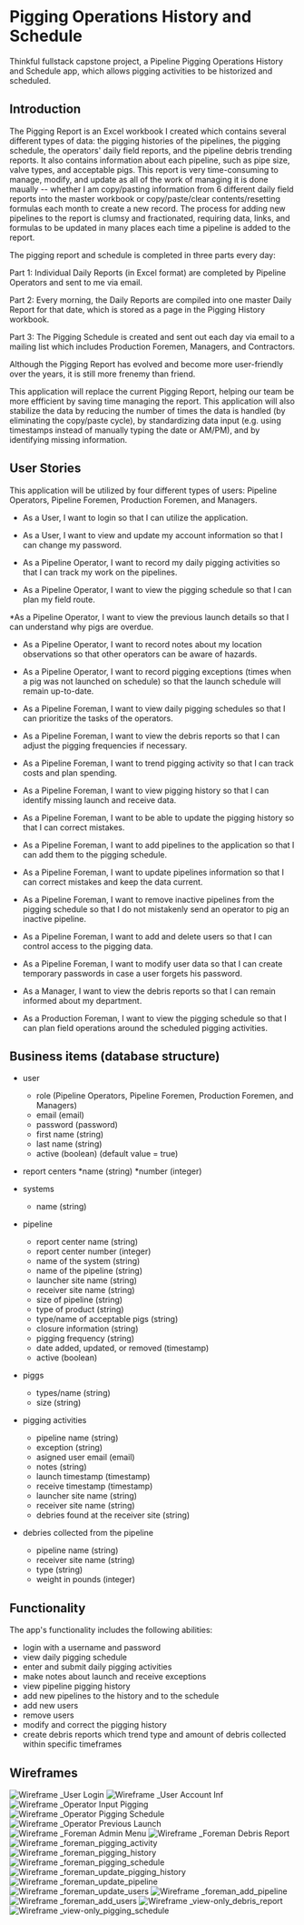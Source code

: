 # Pigging Operations History and Schedule
Thinkful fullstack capstone project, a Pipeline Pigging Operations History and Schedule app, which allows pigging activities to be historized and scheduled.

## Introduction

The Pigging Report is an Excel workbook I created which contains several different types of data: the pigging histories of the pipelines, the pigging schedule, the operators' daily field reports, and the pipeline debris trending reports. It also contains information about each pipeline, such as pipe size, valve types, and acceptable pigs. This report is very time-consuming to manage, modify, and update as all of the work of managing it is done maually -- whether I am copy/pasting information from 6 different daily field reports into the master workbook or copy/paste/clear contents/resetting formulas each month to create a new record. The process for adding new pipelines to the report is clumsy and fractionated, requiring data, links, and formulas to be updated in many places each time a pipeline is added to the report.

The pigging report and schedule is completed in three parts every day:

Part 1: Individual Daily Reports (in Excel format) are completed by Pipeline Operators and sent to me via email.

Part 2: Every morning, the Daily Reports are compiled into one master Daily Report for that date, which is stored as a page in the Pigging History workbook.

Part 3: The Pigging Schedule is created and sent out each day via email to a mailing list which includes Production Foremen, Managers, and Contractors.

Although the Pigging Report has evolved and become more user-friendly over the years, it is still more frenemy than friend.

This application will replace the current Pigging Report, helping our team be more effficient by saving time managing the report. This application will also stabilize the data by reducing the number of times the data is handled (by eliminating the copy/paste cycle), by standardizing data input (e.g. using timestamps instead of manually typing the date or AM/PM), and by identifying missing information.


## User Stories

This application will be utilized by four different types of users: Pipeline Operators,  Pipeline Foremen, Production Foremen, and Managers.

* As a User, I want to login so that I can utilize the application.

* As a User, I want to view and update my account information so that I can change my password.

* As a Pipeline Operator, I want to record my daily pigging activities so that I can track my work on the pipelines.

* As a Pipeline Operator, I want to view the pigging schedule so that I can plan my field route.

*As a Pipeline Operator, I want to view the previous launch details so that I can understand why pigs are overdue.

* As a Pipeline Operator, I want to record notes about my location observations so that other operators can be aware of hazards.

* As a Pipeline Operator, I want to record pigging exceptions (times when a pig was not launched on schedule) so that the launch schedule will remain up-to-date.

* As a Pipeline Foreman, I want to view daily pigging schedules so that I can prioritize the tasks of the operators.

* As a Pipeline Foreman, I want to view the debris reports so that I can adjust the pigging frequencies if necessary.

* As a Pipeline Foreman, I want to trend pigging activity so that I can track costs and plan spending.

* As a Pipeline Foreman, I want to view pigging history so that I can identify missing launch and receive data.

* As a Pipeline Foreman, I want to be able to update the pigging history so that I can correct mistakes.

* As a Pipeline Foreman, I want to add pipelines to the application so that I can add them to the pigging schedule.

* As a Pipeline Foreman, I want to update pipelines information so that I can correct mistakes and keep the data current.

* As a Pipeline Foreman, I want to remove inactive pipelines from the pigging schedule so that I do not mistakenly send an operator to pig an inactive pipeline.

* As a Pipeline Foreman, I want to add and delete users so that I can control access to the pigging data.

* As a Pipeline Foreman, I want to modify user data so that I can create temporary passwords in case a user forgets his password.

* As a Manager, I want to view the debris reports so that I can remain informed about my department.

* As a Production Foreman, I want to view the pigging schedule so that I can plan field operations around the scheduled pigging activities.

## Business items (database structure)

* user
    * role (Pipeline Operators,  Pipeline Foremen, Production Foremen, and Managers)
    * email (email)
    * password (password)
    * first name (string)
    * last name (string)
    * active (boolean) (default value = true)

* report centers
    *name (string)
    *number (integer)

* systems
    * name (string)

* pipeline
    * report center name (string)
    * report center number (integer)
    * name of the system (string)
    * name of the pipeline (string)
    * launcher site name (string)
    * receiver site name (string)
    * size of pipeline (string)
    * type of product (string)
    * type/name of acceptable pigs (string)
    * closure information (string)
    * pigging frequency (string)
    * date added, updated, or removed (timestamp)
    * active (boolean)

* piggs
    * types/name (string)
    * size (string)

* pigging activities
    * pipeline name (string)
    * exception (string)
    * asigned user email (email)
    * notes (string)
    * launch timestamp (timestamp)
    * receive timestamp (timestamp)
    * launcher site name (string)
    * receiver site name (string)
    * debries found at the receiver site (string)

* debries collected from the pipeline
    * pipeline name (string)
    * receiver site name (string)
    * type (string)
    * weight in pounds (integer)



## Functionality

The app's functionality includes the following abilities:

- login with a username and password
- view daily pigging schedule
- enter and submit daily pigging activities
- make notes about launch and receive exceptions
- view pipeline pigging history
- add new pipelines to the history and to the schedule
- add new users
- remove users
- modify and correct the pigging history
- create debris reports which trend type and amount of debris collected within specific timeframes

## Wireframes
![Wireframe _User Login](https://github.com/KSherrell/pipeline-pigging-ops-fullstack-capstone-project/blob/master/imgs/login.png)
![Wireframe _User Account Inf](https://github.com/KSherrell/pipeline-pigging-ops-fullstack-capstone-project/blob/master/imgs/user_account_info.png)
![Wireframe _Operator Input Pigging](https://github.com/KSherrell/pipeline-pigging-ops-fullstack-capstone-project/blob/master/imgs/operator_input_pigging.png)
![Wireframe _Operator Pigging Schedule](https://github.com/KSherrell/pipeline-pigging-ops-fullstack-capstone-project/blob/master/imgs/operator_pigging_schedule.png)
![Wireframe _Operator Previous Launch](https://github.com/KSherrell/pipeline-pigging-ops-fullstack-capstone-project/blob/master/imgs/operator_prev_launch.png)
![Wireframe _Foreman Admin Menu](https://github.com/KSherrell/pipeline-pigging-ops-fullstack-capstone-project/blob/master/imgs/foreman_admin_menu.png)
![Wireframe _Foreman Debris Report ](https://github.com/KSherrell/pipeline-pigging-ops-fullstack-capstone-project/blob/master/imgs/foreman_debris_report.png)
![Wireframe _foreman_pigging_activity](https://github.com/KSherrell/pipeline-pigging-ops-fullstack-capstone-project/blob/master/imgs/foreman_pigging_activity.png)
![Wireframe _foreman_pigging_history](https://github.com/KSherrell/pipeline-pigging-ops-fullstack-capstone-project/blob/master/imgs/foreman_pigging_history.png)
![Wireframe _foreman_pigging_schedule](https://github.com/KSherrell/pipeline-pigging-ops-fullstack-capstone-project/blob/master/imgs/foreman_pigging_schedule.png)
![Wireframe _foreman_update_pigging_history](https://github.com/KSherrell/pipeline-pigging-ops-fullstack-capstone-project/blob/master/imgs/foreman_update_pigging_history.png)
![Wireframe _foreman_update_pipeline](https://github.com/KSherrell/pipeline-pigging-ops-fullstack-capstone-project/blob/master/imgs/foreman_update_pipeline.png)
![Wireframe _foreman_update_users](https://github.com/KSherrell/pipeline-pigging-ops-fullstack-capstone-project/blob/master/imgs/foreman_update_users.png)
![Wireframe _foreman_add_pipeline](https://github.com/KSherrell/pipeline-pigging-ops-fullstack-capstone-project/blob/master/imgs/foreman_add_pipeline.png)
![Wireframe _foreman_add_users](https://github.com/KSherrell/pipeline-pigging-ops-fullstack-capstone-project/blob/master/imgs/foreman_add_users.png)
![Wireframe _view-only_debris_report](https://github.com/KSherrell/pipeline-pigging-ops-fullstack-capstone-project/blob/master/imgs/view-only_debris_report.png)
![Wireframe _view-only_pigging_schedule](https://github.com/KSherrell/pipeline-pigging-ops-fullstack-capstone-project/blob/master/imgs/view-only_pigging_schedule.png)


